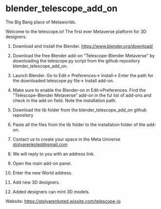 # blender_telescope_add_on

The Big Bang place of Metaworlds.

Welcome to the telescope.io! The first ever Metaverse platform for 3D designers.


1. Download and install the Blender.
  https://www.blender.org/download/

2. Download the free Blender add-on "Telescope-Blender Metaverse" by downloading the telescope.py script from 
the github repository blender_telescope_add_on.

3. Launch Blender. Go to Edit-> Preferences-> Install-> Enter the path for the downloaded telescope.py file-> Install add-on.

4. Make sure to enable the Blender-on in Edit->Preferences. Find the "Telescope-Blender Metaverse" add-on in the ful list of add-ons and check in the add on field. Note the installation path.

5. Download the lib folder from the blender_telescope_add_on github repository

6. Paste all the files from the lib folder to the installation folder of the add-on.

7. Contact us to create your space in the Meta Universe
stolyarenkoted@gmail.com

8. We will reply to you with an address link.

9. Open the main add-on panel. 

10. Enter the new World address.

7. Add new 3D designers.

8. Added designers can mint 3D models.

Website:
https://stolyarenkoted.wixsite.com/telescope-io
